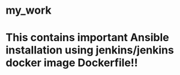 # my_work
# This contains important Ansible installation using jenkins/jenkins docker image Dockerfile!!

